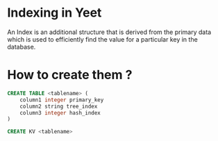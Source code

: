 # Indexing in Yeet

An Index is an additional structure that is derived from the primary data which is used to efficiently find the value for a particular key in the database.

# How to create them ?

```sql
CREATE TABLE <tablename> (
    column1 integer primary_key
    column2 string tree_index
    column3 integer hash_index
)
```

```sql
CREATE KV <tablename> 
```
